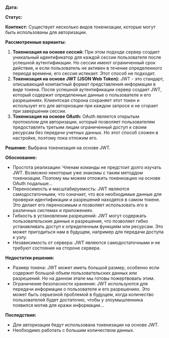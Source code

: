 **Дата:**

**Статус:**

**Контекст:**
Существует несколько видов токенизации, которые могут быть использованы для авторизации.

**Рассмотренные варианты:**
1. **Токенизация на основе сессий:** При этом подходе сервер создает уникальный идентификатор для каждой сессии пользователя после успешной аутентификации. Но сессии имеют ограниченный срок действия, и если пользователь не активен в течение определенного периода времени, его сессия истекает. Этот способ не подходит.
2. **Токенизация на основе JWT (JSON Web Token):** JWT - это стандарт, описывающий компактный формат представления информации в виде токена. После успешной аутентификации сервер создает JWT, который содержит определенные данные о пользователе и его разрешениях. Клиентская сторона сохраняет этот токен и использует его для авторизации при каждом запросе и не сгорает при завершении сессии.
3. **Токенизация на основе OAuth:** OAuth является открытым протоколом для авторизации, который позволяет пользователям предоставлять третьим лицам ограниченный доступ к своим ресурсам без передачи учетных данных. Но этот способ сложен в настройке, поэтому пока отложим его.

**Решение:** Выбрана токенизация на основе JWT.

**Обоснование:**
- Простота реализации: Членам команды не предстоит долго изучать JWT. Возможно некоторые уже знакомы с таким методдом токенизации. Поэтому мы можем отложить токенизацию на основе OAuth подальше...
- Переносимость и масштабируемость: JWT являются самодостаточными, что означает, что все необходимые данные для проверки идентификации и разрешений находятся в самом токене. Это делает его переносимым и позволяет использовать его в различных системах и приложениях.
- Гибкость в установлении разрешений: JWT могут содержать пользовательские данные и разрешения, что позволяет гибко устанавливать доступ к определенным функциям или ресурсам. Это может пригодиться нам в будущем, например для передачи доступа к узлу.
- Независимость от сервера: JWT являются самодостаточными и не требуют состояния на стороне сервера.

**Недостатки решения:**
- Размер токена: JWT может иметь большой размер, особенно если содержит большой объем пользовательских данных или разрешений. Но на данном этапе мы готовы пожертвовать этим.
- Ограничение безопасности хранения: JWT используются для передачи информации о пользователе и его разрешениях. Это может быть серьезной проблемой в будущем, когда количество пользователей будет достаточно, чтобы у злоумышленника появился мотив для кражи информации...

**Последствия:**
- Для авторизации бедут использована токенизации на основе JWT.
- Необходимо работать с большим количеством данных.